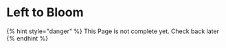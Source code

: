 # Left to Bloom

{% hint style="danger" %}
This Page is not complete yet. Check back later
{% endhint %}

<figure><img src="https://github.com/user-attachments/assets/474d7256-d9bf-4971-bb16-6399c5677d8b" alt=""><figcaption></figcaption></figure>
